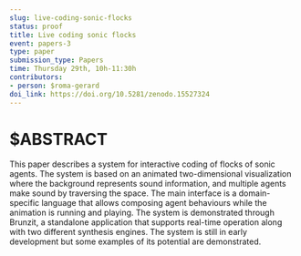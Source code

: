 ```yaml
---
slug: live-coding-sonic-flocks
status: proof
title: Live coding sonic flocks
event: papers-3
type: paper
submission_type: Papers
time: Thursday 29th, 10h-11:30h
contributors:
- person: $roma-gerard
doi_link: https://doi.org/10.5281/zenodo.15527324
---
```


# $ABSTRACT

This paper describes a system for interactive coding of flocks of sonic agents. The system is based on an animated two-dimensional visualization where the background represents sound information, and multiple agents make sound by traversing the space. The main interface is a domain-specific language that allows composing agent behaviours while the animation is running and playing. The system is demonstrated through Brunzit, a standalone application that supports real-time operation along with two different synthesis engines. The system is still in early development but some examples of its potential are demonstrated.

